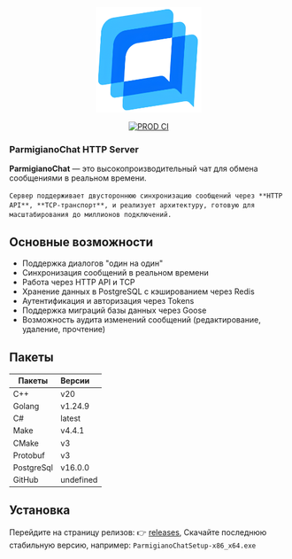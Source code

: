 <p align="center">
  <img src="https://github.com/parmigiano/parmigiano-http/blob/main/assets/parmigianochat.png?raw=true" alt="ParmigianoChat Logo" width="190" height="190">
</p>

<p align="center">
  <a href="https://github.com/parmigiano/parmigiano-http/actions/workflows/ci.yml">
    <img src="https://github.com/parmigiano/parmigiano-http/actions/workflows/ci.yml/badge.svg" alt="PROD CI">
  </a>
</p>

### ParmigianoChat HTTP Server

**ParmigianoChat** — это высокопроизводительный чат для обмена сообщениями в реальном времени.

`Сервер поддерживает двустороннюю синхронизацию сообщений через **HTTP API**, **TCP-транспорт**,
и реализует архитектуру, готовую для масштабирования до миллионов подключений.`

## Основные возможности

- Поддержка диалогов "один на один"
- Синхронизация сообщений в реальном времени
- Работа через HTTP API и TCP
- Хранение данных в PostgreSQL с кэшированием через Redis
- Аутентификация и авторизация через Tokens
- Поддержка миграций базы данных через Goose
- Возможность аудита изменений сообщений (редактирование, удаление, прочтение)

## Пакеты

| Пакеты     | Версии    |
| ---------- | :-------- |
| C++        | v20       |
| Golang     | v1.24.9   |
| C#         | latest    |
| Make       | v4.4.1    |
| CMake      | v3        |
| Protobuf   | v3        |
| PostgreSql | v16.0.0   |
| GitHub     | undefined |

## Установка

Перейдите на страницу релизов: 👉 [releases](https://github.com/parmigiano/parmigiano-desktop/releases), Скачайте последнюю стабильную версию, например: `ParmigianoChatSetup-x86_x64.exe`
